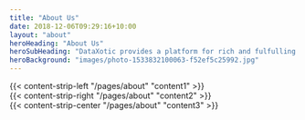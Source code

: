 ```yaml
---
title: "About Us"
date: 2018-12-06T09:29:16+10:00
layout: "about"
heroHeading: "About Us"
heroSubHeading: "DataXotic provides a platform for rich and fulfulling data science/analytic services."
heroBackground: "images/photo-1533832100063-f52ef5c25992.jpg"
---
```


<div>
{{< content-strip-left "/pages/about" "content1" >}}
</div>

<div>
{{< content-strip-right "/pages/about" "content2" >}}
</div>

<div>
{{< content-strip-center "/pages/about" "content3" >}}
</div>
